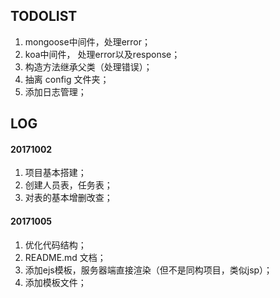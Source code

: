 
## TODOLIST
1. mongoose中间件，处理error；
1. koa中间件， 处理error以及response；
1. 构造方法继承父类（处理错误）；
1. 抽离 config 文件夹；
1. 添加日志管理；

## LOG
#### 20171002 
1. 项目基本搭建；
1. 创建人员表，任务表；
1. 对表的基本增删改查；

#### 20171005
1. 优化代码结构；
1. README.md 文档；
1. 添加ejs模板，服务器端直接渲染（但不是同构项目，类似jsp）；
1. 添加模板文件；

